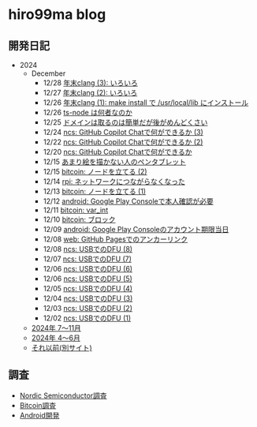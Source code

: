 # hiro99ma blog

## 開発日記

* 2024
  * December
    * 12/28 [年末clang (3): いろいろ](2024/12/20241228-clang.md)
    * 12/27 [年末clang (2): いろいろ](2024/12/20241227-clang.md)
    * 12/26 [年末clang (1): make install で /usr/local/lib にインストール](2024/12/20241226-clang.md)
    * 12/26 [ts-node は何者なのか](2024/12/20241226-tsc.md)
    * 12/25 [ドメインは取るのは簡単だが後がめんどくさい](2024/12/20241225-dns.md)
    * 12/24 [ncs: GitHub Copilot Chatで何ができるか (3)](2024/12/20241224ncs.md)
    * 12/22 [ncs: GitHub Copilot Chatで何ができるか (2)](2024/12/20241222-ncs.md)
    * 12/20 [ncs: GitHub Copilot Chatで何ができるか](2024/12/20241220-ncs.md)
    * 12/15 [あまり絵を描かない人のペンタブレット](2024/12/20241215-pen.md)
    * 12/15 [bitcoin: ノードを立てる (2)](2024/12/20241215-btc.md)
    * 12/14 [rpi: ネットワークにつながらなくなった](2024/12/20241214-rpi.md)
    * 12/13 [bitcoin: ノードを立てる (1)](2024/12/20241213-btc.md)
    * 12/12 [android: Google Play Consoleで本人確認が必要](2024/12/20241212-and.md)
    * 12/11 [bitcoin: var_int](2024/12/20241211-btc.md)
    * 12/10 [bitcoin: ブロック](2024/12/20241210-btc.md)
    * 12/09 [android: Google Play Consoleのアカウント期限当日](2024/12/20241209-and.md)
    * 12/08 [web: GitHub Pagesでのアンカーリンク](2024/12/20241208-web.md)
    * 12/08 [ncs: USBでのDFU (8)](2024/12/20241208-ncs.md)
    * 12/07 [ncs: USBでのDFU (7)](2024/12/20241207-ncs.md)
    * 12/06 [ncs: USBでのDFU (6)](2024/12/20241206-ncs2.md)
    * 12/06 [ncs: USBでのDFU (5)](2024/12/20241206-ncs.md)
    * 12/05 [ncs: USBでのDFU (4)](2024/12/20241205-ncs.md)
    * 12/04 [ncs: USBでのDFU (3)](2024/12/20241204-ncs.md)
    * 12/03 [ncs: USBでのDFU (2)](2024/12/20241203-ncs.md)
    * 12/02 [ncs: USBでのDFU (1)](2024/12/20241202-ncs.md)
  * [2024年 7～11月](2024/2024-2.md)
  * [2024年 4～6月](2024/2024-1.md)
  * [それ以前(別サイト)](https://hiro99ma.blogspot.com/)

## 調査

* [Nordic Semiconductor調査](nrf/index.md)
* [Bitcoin調査](bitcoin/index.md)
* [Android開発](android/index.md)
